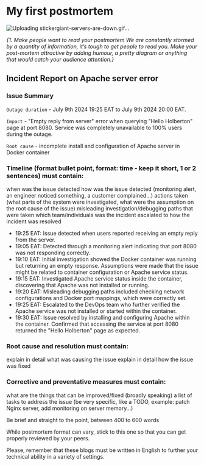  # My first postmortem
![Uploading stickergiant-servers-are-down.gif…]()

_{1. Make people want to read your postmortem
We are constantly stormed by a quantity of information, it’s tough to get people to read you.
Make your post-mortem attractive by adding humour, a pretty diagram or anything that would catch your audience attention.}_
## Incident Report on Apache server error

### Issue Summary
`Outage duration` - July 9th 2024 19:25 EAT to  July 9th 2024 20:00 EAT.

`Impact` - "Empty reply from server" error when querying "Hello Holberton" page at port 8080.
Service was completely unavailable to 100% users during the outage.

`Root cause` - incomplete install and configuration of Apache server in Docker container

### Timeline (format bullet point, format: time - keep it short, 1 or 2 sentences) must contain:

when was the issue detected
how was the issue detected (monitoring alert, an engineer noticed something, a customer complained…)
actions taken (what parts of the system were investigated, what were the assumption on the root cause of the issue)
misleading investigation/debugging paths that were taken
which team/individuals was the incident escalated to
how the incident was resolved
- 19:25 EAT: Issue detected when users reported receiving an empty reply from the server.
- 19:05 EAT: Detected through a monitoring alert indicating that port 8080 was not responding correctly.
- 19:10 EAT: Initial investigation showed the Docker container was running but returning an empty response. Assumptions were made that the issue might be related to container configuration or Apache service status.
- 19:15 EAT: Investigated Apache service status inside the container, discovering that Apache was not installed or running.
- 19:20 EAT: Misleading debugging paths included checking network configurations and Docker port mappings, which were correctly set.
- 19:25 EAT: Escalated to the DevOps team who further verified the Apache service was not installed or started within the container.
- 19:30 EAT: Issue resolved by installing and configuring Apache within the container. Confirmed that accessing the service at port 8080 returned the "Hello Holberton" page as expected.
### Root cause and resolution must contain:

explain in detail what was causing the issue
explain in detail how the issue was fixed
### Corrective and preventative measures must contain:

what are the things that can be improved/fixed (broadly speaking)
a list of tasks to address the issue (be very specific, like a TODO, example: patch Nginx server, add monitoring on server memory…)

Be brief and straight to the point, between 400 to 600 words

While postmortem format can vary, stick to this one so that you can get properly reviewed by your peers.

Please, remember that these blogs must be written in English to further your technical ability in a variety of settings.
